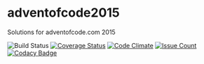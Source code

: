 # adventofcode2015
Solutions for adventofcode.com 2015

![Build Status](https://travis-ci.org/tradfursten/adventofcode2015.svg?branch=master)
[![Coverage Status](https://coveralls.io/repos/tradfursten/adventofcode2015/badge.svg?branch=master&service=github)](https://coveralls.io/github/tradfursten/adventofcode2015?branch=master)
[![Code Climate](https://codeclimate.com/github/tradfursten/adventofcode2015/badges/gpa.svg)](https://codeclimate.com/github/tradfursten/adventofcode2015)
[![Issue Count](https://codeclimate.com/github/tradfursten/adventofcode2015/badges/issue_count.svg)](https://codeclimate.com/github/tradfursten/adventofcode2015)
[![Codacy Badge](https://api.codacy.com/project/badge/grade/4f032b3a42204acfbb8c3f8cd50bd657)](https://www.codacy.com/app/adam_9/adventofcode2015)
